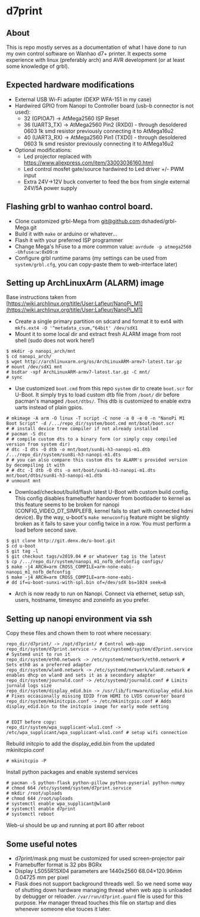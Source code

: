 # d7print

## About
This is repo mostly serves as a documentation of what I have done to run my own control software on Wanhao d7+ printer.
It expects some experience with linux (preferably arch) and AVR development (or at least some knowledge of grbl).

## Expected hardware modifications
* External USB Wi-Fi adapter (DEXP WFA-151 in my case)
* Hardwired GPIO from Nanopi to Controller board (usb-b connector is not used):
  * 32 (GPIOA7) -> AtMega2560 ISP Reset
  * 36 (UART3_TX) -> AtMega2560 Pin2 (RXD0) - through desoldered 0603 1k smd resistor previously connecting it to AtMega16u2
  * 40 (UART3_RX) -> AtMega2560 Pin1 (TXD0) - through desoldered 0603 1k smd resistor previously connecting it to AtMega16u2
* Optional modifications:
  * Led projector replaced with https://www.aliexpress.com/item/33003036160.html
  * Led control mosfet gate/source hardwired to Led driver +/- PWM input
  * Extra 24V->12V buck converter to feed the box from single external 24V/5A power supply
  
## Flashing grbl to wanhao control board.
* Clone customized grbl-Mega from git@github.com:dshaded/grbl-Mega.git
* Build it with `make` or arduino or whatever...
* Flash it with your preferred ISP programmer
* Change Mega's hFuse to a more common value: `avrdude -p atmega2560 -Uhfuse:w:0xD9:m`
* Configure grbl runtime params (my settings can be used from `system/grbl.cfg`, you can copy-paste them to web-interface later)

## Setting up ArchLinuxArm (ALARM) image
Base instructions taken from [https://wiki.archlinux.org/title/User:Lafleur/NanoPi_M1](https://wiki.archlinux.org/title/User:Lafleur/NanoPi_M1)
  
* Create a single primary partition on sdcard and format it to ext4 with `mkfs.ext4 -O '^metadata_csum,^64bit' /dev/sdX1`
* Mount it to some local dir and extract fresh ALARM image from root shell (sudo does not work here!)
```
$ mkdir -p nanopi_arch/mnt
$ cd nanopi_arch/
$ wget http://archlinuxarm.org/os/ArchLinuxARM-armv7-latest.tar.gz
# mount /dev/sdX1 mnt
# bsdtar -xpf ArchLinuxARM-armv7-latest.tar.gz -C mnt/
# sync
```
* Use customized `boot.cmd` from this repo `system` dir to create `boot.scr` for U-Boot. It simply trys to load custom dtb
  file from `/boot/` dir before pacman's managed `/boot/dtbs/`. This dtb is customized to enable extra uarts instead of plain gpios.
```
# mkimage -A arm -O linux -T script -C none -a 0 -e 0 -n "NanoPi M1 Boot Script" -d /.../repo_dir/system/boot.cmd mnt/boot/boot.scr
# # install device tree compiler if not already installed
# pacman -S dtc
# # compile custom dts to a binary form (or simply copy compiled version from system dir)
# dtc -I dts -O dtb -o mnt/boot/sun8i-h3-nanopi-m1.dtb /.../repo_dir/system/sun8i-h3-nanopi-m1.dts
# # you can also compare this custom dts to ALARM's provided version by decompiling it with
# # dtc -I dtb -O dts -o mnt/boot/sun8i-h3-nanopi-m1.dts mnt/boot/dtbs/sun8i-h3-nanopi-m1.dtb
# unmount mnt
```
* Download/checkout/build/flash latest U-Boot with custom build config. This config disables framebuffer handover from bootloader to
kernel as this feature seems to be broken for nanopi (CONFIG_VIDEO_DT_SIMPLEFB, kernel fails to start with connected hdmi device). By the way, u-boot's `make menuconfig`
feature might be slightly broken as it fails to save your config twice in a row. You must perform a load before second save.
```
$ git clone http://git.denx.de/u-boot.git
$ cd u-boot
$ git tag -l
$ git checkout tags/v2019.04 # or whatever tag is the latest
$ cp /.../repo_dir/system/nanopi_m1_nofb_defconfig configs/
$ make -j4 ARCH=arm CROSS_COMPILE=arm-none-eabi- nanopi_m1_nofb_defconfig
$ make -j4 ARCH=arm CROSS_COMPILE=arm-none-eabi-
# dd if=u-boot-sunxi-with-spl.bin of=/dev/sdX bs=1024 seek=8
```
* Arch is now ready to run on Nanopi. Connect via ethernet, setup ssh, users, hostname, timesync and zoneinfo as you prefer.

## Setting up nanopi environment via ssh
Copy these files and chown them to root where necessary:
```
repo_dir/d7print/ -> /opt/d7print/ # Control web-app
repo_dir/system/d7print.service -> /etc/systemd/system/d7print.service # Systemd unit to run it
repo_dir/system/eth0.network -> /etc/systemd/network/eth0.network # Sets eth0 as a preferred adapter
repo_dir/system/wlan0.network -> /etc/systemd/network/wlan0.network # enables dhcp on wlan0 and sets it as a secondary adapter
repo_dir/system/journald.conf -> /etc/systemd/journald.conf # Limits jurnald logs size
repo_dir/system/display_edid.bin -> /usr/lib/firmware/display_edid.bin # Fixes occasionally missing EDID from HDMI to LVDS converter board
repo_dir/system/mkinitcpio.conf -> /etc/mkinitcpio.conf # Adds display_edid.bin to the initcpio image for early mode setting


# EDIT before copy:
repo_dir/system/wpa_supplicant-wlu1.conf -> /etc/wpa_supplicant/wpa_supplicant-wlu1.conf # setup wifi connection
```

Rebuild initcpio to add the display_edid.bin from the updated mkinitcpio.conf
```
# mkinitcpio -P
```

Install python packages and enable systemd services
```
# pacman -S python-flask python-pillow python-pyserial python-numpy
# chmod 664 /etc/systemd/system/d7print.service
# mkdir /root/uploads
# chmod 644 /root/uploads
# systemctl enable wpa_supplicant@wlan0
# systemctl enable d7print
# systemctl reboot
```

Web-ui should be up and running at port 80 after reboot
 
 ## Some useful notes
 * d7print/mask.png must be customized for used screen-projector pair
 * Framebuffer format is 32 pbs BGRx
 * Display LS055R1SX04 parameters are 1440x2560 68.04×120.96mm 0.04725 mm per pixel
 * Flask does not support background threads well. So we need some way of shutting down hardware managing thread when web app is unloaded by debugger
 or reloader. `/var/run/d7print.guard` file is used for this purpose. Hw manager thread touches this file on startup and dies whenever someone
 else touces it later.
  


